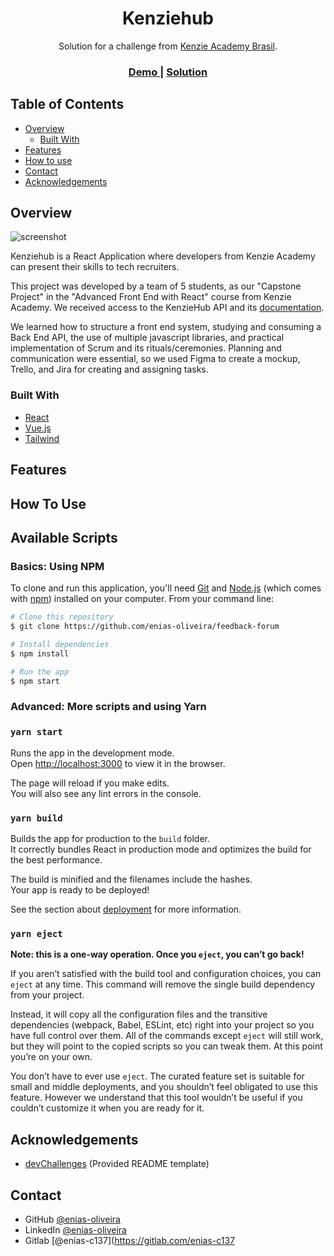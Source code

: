 <h1 align="center">Kenziehub</h1>

<div align="center">
   Solution for a challenge from  <a href="http://kenzie.com.br" target="_blank">Kenzie Academy Brasil</a>.
</div>

<div align="center">
  <h3>
    <a href="https://kenziehub-sigma.vercel.app/">
      Demo
    </a>
    <span> | </span>
    <a href="https://github.com/enias-oliveira/kenziehub/tree/develop/src">
      Solution
    </a>
  </h3>
</div>

<!-- TABLE OF CONTENTS -->

## Table of Contents

- [Overview](#overview)
  - [Built With](#built-with)
- [Features](#features)
- [How to use](#how-to-use)
- [Contact](#contact)
- [Acknowledgements](#acknowledgements)

<!-- OVERVIEW -->

## Overview

![screenshot](https://lh3.googleusercontent.com/pw/ACtC-3eIRzq7oF1UPxC1uyBADQhmJCSAjwqwOyoLkNoOgrxCCQvJ9iCXlwkghII6KN-iGJEujUCfgP06WvsD9iiGs4wOmE9vmOAgapIWCHPANE8q0QypkCh3PrOyjxBaXTRWI2Mn77pquaGKLKQ_IHNEtLlm=w681-h430-no?authuser=0)

Kenziehub is a React Application where developers from Kenzie Academy can present their skills to tech recruiters.

This project was developed by a team of 5 students, as our "Capstone Project" in the "Advanced Front End with React" course from Kenzie Academy. We received access to the KenzieHub API and its [documentation](https://gitlab.com/ka-br-jul-2020/kenziehub-api/-/blob/master/readme.md).

We learned how to structure a front end system, studying and consuming a Back End API, the use of multiple javascript libraries, and practical implementation of Scrum and its rituals/ceremonies. Planning and communication were essential, so we used Figma to create a mockup, Trello, and Jira for creating and assigning tasks.

### Built With

<!-- This section should list any major frameworks that you built your project using. Here are a few examples.-->

- [React](https://reactjs.org/)
- [Vue.js](https://vuejs.org/)
- [Tailwind](https://tailwindcss.com/)

## Features

<!-- List the features of your application or follow the template. Don't share the figma file here :) -->

## How To Use

## Available Scripts

### Basics: Using NPM

To clone and run this application, you'll need [Git](https://git-scm.com) and [Node.js](https://nodejs.org/en/download/) (which comes with [npm](http://npmjs.com)) installed on your computer. From your command line:

```bash
# Clone this repository
$ git clone https://github.com/enias-oliveira/feedback-forum

# Install dependencies
$ npm install

# Run the app
$ npm start
```

### Advanced: More scripts and using Yarn

### `yarn start`

Runs the app in the development mode.\
Open [http://localhost:3000](http://localhost:3000) to view it in the browser.

The page will reload if you make edits.\
You will also see any lint errors in the console.

### `yarn build`

Builds the app for production to the `build` folder.\
It correctly bundles React in production mode and optimizes the build for the best performance.

The build is minified and the filenames include the hashes.\
Your app is ready to be deployed!

See the section about [deployment](https://facebook.github.io/create-react-app/docs/deployment) for more information.

### `yarn eject`

**Note: this is a one-way operation. Once you `eject`, you can’t go back!**

If you aren’t satisfied with the build tool and configuration choices, you can `eject` at any time. This command will remove the single build dependency from your project.

Instead, it will copy all the configuration files and the transitive dependencies (webpack, Babel, ESLint, etc) right into your project so you have full control over them. All of the commands except `eject` will still work, but they will point to the copied scripts so you can tweak them. At this point you’re on your own.

You don’t have to ever use `eject`. The curated feature set is suitable for small and middle deployments, and you shouldn’t feel obligated to use this feature. However we understand that this tool wouldn’t be useful if you couldn’t customize it when you are ready for it.

## Acknowledgements

<!-- This section should list any articles or add-ons/plugins that helps you to complete the project. This is optional but it will help you in the future. For example: -->

- [devChallenges](https://devchallenges.io/) (Provided README template)

## Contact

- GitHub [@enias-oliveira](https://github.com/enias-oliveira)
- LinkedIn [@enias-oliveira](https://www.linkedin.com/in/enias-oliveira/)
- Gitlab [@enias-c137](https://gitlab.com/enias-c137
